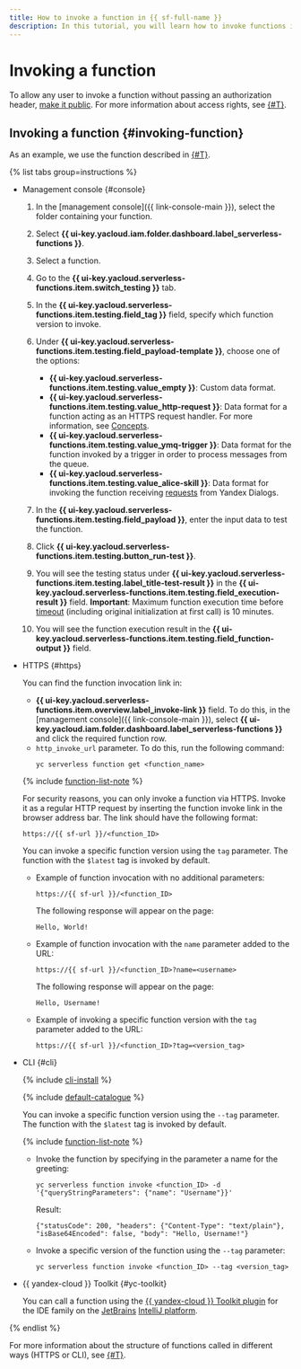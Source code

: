 ```yaml
---
title: How to invoke a function in {{ sf-full-name }}
description: In this tutorial, you will learn how to invoke functions in {{ sf-full-name }}.
---
```


# Invoking a function

To allow any user to invoke a function without passing an authorization header, [make it public](./function-public.md). For more information about access rights, see [{#T}](../../security/index.md).

## Invoking a function {#invoking-function}

As an example, we use the function described in [{#T}](../function/version-manage.md).

{% list tabs group=instructions %}

- Management console {#console}

   1. In the [management console]({{ link-console-main }}), select the folder containing your function.

   1. Select **{{ ui-key.yacloud.iam.folder.dashboard.label_serverless-functions }}**.

   1. Select a function.

   1. Go to the **{{ ui-key.yacloud.serverless-functions.item.switch_testing }}** tab.

   1. In the **{{ ui-key.yacloud.serverless-functions.item.testing.field_tag }}** field, specify which function version to invoke.

   1. Under **{{ ui-key.yacloud.serverless-functions.item.testing.field_payload-template }}**, choose one of the options:

      * **{{ ui-key.yacloud.serverless-functions.item.testing.value_empty }}**: Custom data format.
      * **{{ ui-key.yacloud.serverless-functions.item.testing.value_http-request }}**: Data format for a function acting as an HTTPS request handler. For more information, see [Concepts](../../concepts/function-invoke.md).
      * **{{ ui-key.yacloud.serverless-functions.item.testing.value_ymq-trigger }}**: Data format for the function invoked by a trigger in order to process messages from the queue.
      * **{{ ui-key.yacloud.serverless-functions.item.testing.value_alice-skill }}**: Data format for invoking the function receiving [requests](https://yandex.ru/dev/dialogs/alice/doc/request.html) from Yandex Dialogs.

   1. In the **{{ ui-key.yacloud.serverless-functions.item.testing.field_payload }}**, enter the input data to test the function.

   1. Click **{{ ui-key.yacloud.serverless-functions.item.testing.button_run-test }}**.

   1. You will see the testing status under **{{ ui-key.yacloud.serverless-functions.item.testing.label_title-test-result }}** in the **{{ ui-key.yacloud.serverless-functions.item.testing.field_execution-result }}** field. **Important**: Maximum function execution time before [timeout](../../operations/function/version-manage.md) (including original initialization at first call) is 10 minutes.

   1. You will see the function execution result in the **{{ ui-key.yacloud.serverless-functions.item.testing.field_function-output }}** field.

- HTTPS {#https}

   You can find the function invocation link in:
   * **{{ ui-key.yacloud.serverless-functions.item.overview.label_invoke-link }}** field. To do this, in the [management console]({{ link-console-main }}), select **{{ ui-key.yacloud.iam.folder.dashboard.label_serverless-functions }}** and click the required function row.
   * `http_invoke_url` parameter. To do this, run the following command:
      ```
      yc serverless function get <function_name>
      ```

   {% include [function-list-note](../../../_includes/functions/function-list-note.md) %}

   For security reasons, you can only invoke a function via HTTPS. Invoke it as a regular HTTP request by inserting the function invoke link in the browser address bar. The link should have the following format:

   ```
   https://{{ sf-url }}/<function_ID>
   ```

   You can invoke a specific function version using the `tag` parameter. The function with the `$latest` tag is invoked by default.

   * Example of function invocation with no additional parameters:

      ```
      https://{{ sf-url }}/<function_ID>
      ```

      The following response will appear on the page:

      ```
      Hello, World!
      ```

   * Example of function invocation with the `name` parameter added to the URL:

      ```
      https://{{ sf-url }}/<function_ID>?name=<username>
      ```

      The following response will appear on the page:

      ```
      Hello, Username!
      ```
   * Example of invoking a specific function version with the `tag` parameter added to the URL:

      ```
      https://{{ sf-url }}/<function_ID>?tag=<version_tag>
      ```

- CLI {#cli}

   {% include [cli-install](../../../_includes/cli-install.md) %}

   {% include [default-catalogue](../../../_includes/default-catalogue.md) %}

   You can invoke a specific function version using the `--tag` parameter. The function with the `$latest` tag is invoked by default.

   {% include [function-list-note](../../../_includes/functions/function-list-note.md) %}

   * Invoke the function by specifying in the parameter a name for the greeting:

      ```
      yc serverless function invoke <function_ID> -d '{"queryStringParameters": {"name": "Username"}}'
      ```

      Result:

      ```
      {"statusCode": 200, "headers": {"Content-Type": "text/plain"}, "isBase64Encoded": false, "body": "Hello, Username!"}
      ```
   * Invoke a specific version of the function using the `--tag` parameter:

      ```
      yc serverless function invoke <function_ID> --tag <version_tag>
      ```

- {{ yandex-cloud }} Toolkit {#yc-toolkit}

   You can call a function using the [{{ yandex-cloud }} Toolkit plugin](https://github.com/yandex-cloud/ide-plugin-jetbrains/blob/master/README.en.md) for the IDE family on the [JetBrains](https://www.jetbrains.com/) [IntelliJ platform](https://www.jetbrains.com/opensource/idea/).

{% endlist %}

For more information about the structure of functions called in different ways (HTTPS or CLI), see [{#T}](../../concepts/function-invoke.md).